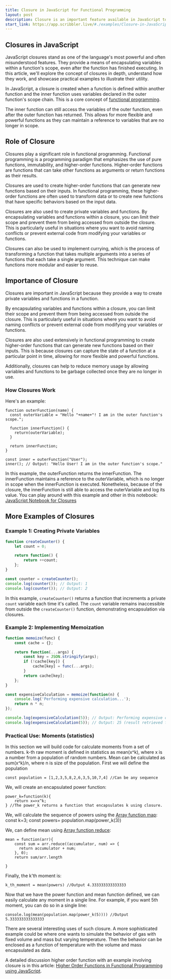 ```yaml
---
title: Closure in JavaScript for Functional Programming
layout: post
description: Closure is an important feature available in JavaScript to do functional style programming. There are many practial applications of closure including in mathematical computations, UI experince, machine learning etc.
start_link: https://app.scribbler.live/#./examples/Closure-in-JavaScript.jsnb
---
```


## Closures in JavaScript
JavaScript closures stand as one of the language's most powerful and often misunderstood features. They provide a means of encapsulating variables within a function's scope, even after the function has finished executing. In this article, we'll explore the concept of closures in depth, understand how they work, and showcase practical examples to illustrate their utility.


In JavaScript, a closure is created when a function is defined within another function and the inner function uses variables declared in the outer function's scope chain. This is a core concept of [functional programming](/2023/03/13/JavaScript-for-Functional-Programming.html).

The inner function can still access the variables of the outer function, even after the outer function has returned. This allows for more flexible and powerful functions as they can maintain a reference to variables that are no longer in scope.

## Role of Closure
Closures play a significant role in functional programming. Functional programming is a programming paradigm that emphasizes the use of pure functions, immutability, and higher-order functions. Higher-order functions are functions that can take other functions as arguments or return functions as their results.

Closures are used to create higher-order functions that can generate new functions based on their inputs. In functional programming, these higher-order functions are often used to transform data or to create new functions that have specific behaviors based on the input data.

Closures are also used to create private variables and functions. By encapsulating variables and functions within a closure, you can limit their scope and prevent them from being accessed from outside the closure. This is particularly useful in situations where you want to avoid naming conflicts or prevent external code from modifying your variables or functions.

Closures can also be used to implement currying, which is the process of transforming a function that takes multiple arguments into a series of functions that each take a single argument. This technique can make functions more modular and easier to reuse.

## Importance of Closure

Closures are important in JavaScript because they provide a way to create private variables and functions in a function.

By encapsulating variables and functions within a closure, you can limit their scope and prevent them from being accessed from outside the closure. This is particularly useful in situations where you want to avoid naming conflicts or prevent external code from modifying your variables or functions.

Closures are also used extensively in functional programming to create higher-order functions that can generate new functions based on their inputs. This is because closures can capture the state of a function at a particular point in time, allowing for more flexible and powerful functions.

Additionally, closures can help to reduce memory usage by allowing variables and functions to be garbage collected once they are no longer in use.


### How Closures Work
Here's an example:

	function outerFunction(name) {
	  const outerVariable = "Hello "+name+"! I am in the outer function's scope.";
	
	  function innerFunction() {
	    return(outerVariable);
	  }
	
	  return innerFunction;
	}
	
	const inner = outerFunction("User");
	inner(); // Output: "Hello User! I am in the outer function's scope."
	
In this example, the outerFunction returns the innerFunction. The innerFunction maintains a reference to the outerVariable, which is no longer in scope when the innerFunction is executed. Nonetheless, because of the closure, the innerFunction is still able to access the outerVariable and log its value. You can play around with this example and other in this notebook: [JavaScript Notebook for Closures](https://app.scribbler.live/#./examples/Closure-in-JavaScript.jsnb)

## More Examples of Closures

### Example 1: Creating Private Variables

```javascript
function createCounter() {
    let count = 0;

    return function() {
        return ++count;
    };
}

const counter = createCounter();
console.log(counter()); // Output: 1
console.log(counter()); // Output: 2
```

In this example, `createCounter()` returns a function that increments a private `count` variable each time it's called. The `count` variable remains inaccessible from outside the `createCounter()` function, demonstrating encapsulation via closures.

### Example 2: Implementing Memoization

```javascript
function memoize(func) {
    const cache = {};

    return function(...args) {
        const key = JSON.stringify(args);
        if (!cache[key]) {
            cache[key] = func(...args);
        }
        return cache[key];
    };
}

const expensiveCalculation = memoize(function(n) {
    console.log('Performing expensive calculation...');
    return n * n;
});

console.log(expensiveCalculation(5)); // Output: Performing expensive calculation... 25
console.log(expensiveCalculation(5)); // Output: 25 (result retrieved from cache)
```


### Practical Use: Moments (statistics)

In this section we will build code for calculate moments from a set of numbers. k-th raw moment is defined in statistics as mean(x^k), where x is a number from a population of random numbers. Mean can be calculated as sum(x^k)/n, where n is size of the population. First we will define the population

	const population = [1,2,3,5,8,2,6,3,5,10,7,4] //Can be any sequence
	
We, will create an encapsulated power function:
	
	power_k=function(k){
		return x=>x^k;
	} //The power_k returns a function that encapsulates k using closure.

We, will calculate the sequence of powers using the [Array function map](/2023/05/23/Array-Function-in-JavaScript.html):
	const k=3;
	const powers= population.map(power_k(3))

We, can define mean using [Array function reduce](/2023/05/23/Array-Function-in-JavaScript.html):

	mean = function(arr){
		const sum = arr.reduce((accumulator, num) => {
		  return accumulator + num;
		}, 0);
		return sum/arr.length
		
	}
Finally, the k'th moment is:

	k_th_moment = mean(powers) //Output 4.333333333333333
	
Now that we have the power function and mean function defined, we can easily calculate any moment in a single line. For example, if you want 5th moment, you can do so in a single line:
	
	console.log(mean(population.map(power_k(5)))) //Output 5.333333333333333
	
There are several interesting uses of such closure. A more sophisticated example could be where one wants to simulate the behavior of gas with fixed volume and mass but varying temperature. Then the behavior can be enclosed as a function of temperature with the volume and mass encapsulated as data.

A detailed discussion higher order function with an example involving closure is in this article: [Higher Order Functions in Functional Programming using JavaScript](/2023/05/26/Higher-Order-Functions-in-Functional-Programming-using-JavaScript.html).
	







